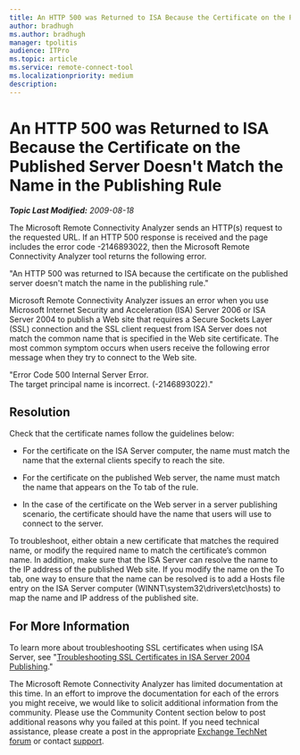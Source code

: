 ```yaml
---
title: An HTTP 500 was Returned to ISA Because the Certificate on the Published Server Doesn't Match the Name in the Publishing Rule
author: bradhugh
ms.author: bradhugh
manager: tpolitis
audience: ITPro 
ms.topic: article 
ms.service: remote-connect-tool
ms.localizationpriority: medium
description: 
---
```



# An HTTP 500 was Returned to ISA Because the Certificate on the Published Server Doesn't Match the Name in the Publishing Rule

_**Topic Last Modified:** 2009-08-18_

The Microsoft Remote Connectivity Analyzer sends an HTTP(s) request to the requested URL. If an HTTP 500 response is received and the page includes the error code -2146893022, then the Microsoft Remote Connectivity Analyzer tool returns the following error.

"An HTTP 500 was returned to ISA because the certificate on the published server doesn't match the name in the publishing rule."

Microsoft Remote Connectivity Analyzer issues an error when you use Microsoft Internet Security and Acceleration (ISA) Server 2006 or ISA Server 2004 to publish a Web site that requires a Secure Sockets Layer (SSL) connection and the SSL client request from ISA Server does not match the common name that is specified in the Web site certificate. The most common symptom occurs when users receive the following error message when they try to connect to the Web site.

"Error Code 500 Internal Server Error.  
The target principal name is incorrect. (-2146893022)."

<div>

## Resolution

Check that the certificate names follow the guidelines below:

  - For the certificate on the ISA Server computer, the name must match the name that the external clients specify to reach the site.

  - For the certificate on the published Web server, the name must match the name that appears on the To tab of the rule.

  - In the case of the certificate on the Web server in a server publishing scenario, the certificate should have the name that users will use to connect to the server.

To troubleshoot, either obtain a new certificate that matches the required name, or modify the required name to match the certificate’s common name. In addition, make sure that the ISA Server can resolve the name to the IP address of the published Web site. If you modify the name on the To tab, one way to ensure that the name can be resolved is to add a Hosts file entry on the ISA Server computer (WINNT\\system32\\drivers\\etc\\hosts) to map the name and IP address of the published site.

</div>

<div>

## For More Information

To learn more about troubleshooting SSL certificates when using ISA Server, see "[Troubleshooting SSL Certificates in ISA Server 2004 Publishing](https://go.microsoft.com/fwlink/?linkid=48904)."

The Microsoft Remote Connectivity Analyzer has limited documentation at this time. In an effort to improve the documentation for each of the errors you might receive, we would like to solicit additional information from the community. Please use the Community Content section below to post additional reasons why you failed at this point. If you need technical assistance, please create a post in the appropriate [Exchange TechNet forum](https://go.microsoft.com/fwlink/?linkid=73420) or contact [support](https://go.microsoft.com/fwlink/?linkid=8158).

</div>

</div>

<span> </span>

</div>

</div>

</div>

